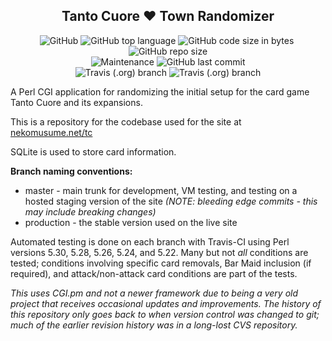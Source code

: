 <h2 align="center">Tanto Cuore &#9829; Town Randomizer</h2>

<p align="center"><img alt="GitHub" src="https://img.shields.io/github/license/BrotherBuford/tantocuore-randomizer">&nbsp;<img alt="GitHub top language" src="https://img.shields.io/github/languages/top/brotherbuford/tantocuore-randomizer">&nbsp;<img alt="GitHub code size in bytes" src="https://img.shields.io/github/languages/code-size/brotherbuford/tantocuore-randomizer">&nbsp;<img alt="GitHub repo size" src="https://img.shields.io/github/repo-size/BrotherBuford/tantocuore-randomizer">
<br /><img alt="Maintenance" src="https://img.shields.io/maintenance/yes/2019">&nbsp;<img alt="GitHub last commit" src="https://img.shields.io/github/last-commit/BrotherBuford/tantocuore-randomizer">
<br /><img alt="Travis (.org) branch" src="https://img.shields.io/travis/brotherbuford/tantocuore-randomizer/master?label=tests%20%28master%29">&nbsp;<img alt="Travis (.org) branch" src="https://img.shields.io/travis/brotherbuford/tantocuore-randomizer/production?label=tests%20%28production%29"></p>

<p>A Perl CGI application for randomizing the initial setup for
the card game Tanto Cuore and its expansions.</p>

<p>This is a repository for the codebase used for the site at <a href="https://nekomusume.net/tc">nekomusume.net/tc</a></p>

<p>SQLite is used to store card information.</p>

<p><b>Branch naming conventions:</b></p>
<ul>
<li>master - main trunk for development, VM testing, and testing on a hosted staging version of the site <i>(NOTE: bleeding edge commits - this may include breaking changes)</i></li>
<li>production - the stable version used on the live site</li>
</ul>

<p>Automated testing is done on each branch with Travis-CI using Perl versions 5.30, 5.28, 5.26, 5.24, and 5.22.  Many but not <i>all</i> conditions are tested; conditions involving specific card removals, Bar Maid inclusion (if required), and attack/non-attack card conditions are part of the tests.</p>

<p><i>This uses CGI.pm and not a newer framework due to being a very old project that receives occasional updates and improvements.  The history of this repository only goes back to when version control was changed to git; much of the earlier revision history was in a long-lost CVS repository.</i></p>
